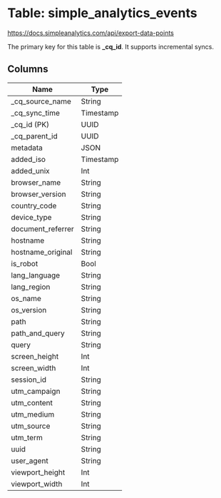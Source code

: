 # Table: simple_analytics_events

https://docs.simpleanalytics.com/api/export-data-points

The primary key for this table is **_cq_id**.
It supports incremental syncs.

## Columns

| Name          | Type          |
| ------------- | ------------- |
|_cq_source_name|String|
|_cq_sync_time|Timestamp|
|_cq_id (PK)|UUID|
|_cq_parent_id|UUID|
|metadata|JSON|
|added_iso|Timestamp|
|added_unix|Int|
|browser_name|String|
|browser_version|String|
|country_code|String|
|device_type|String|
|document_referrer|String|
|hostname|String|
|hostname_original|String|
|is_robot|Bool|
|lang_language|String|
|lang_region|String|
|os_name|String|
|os_version|String|
|path|String|
|path_and_query|String|
|query|String|
|screen_height|Int|
|screen_width|Int|
|session_id|String|
|utm_campaign|String|
|utm_content|String|
|utm_medium|String|
|utm_source|String|
|utm_term|String|
|uuid|String|
|user_agent|String|
|viewport_height|Int|
|viewport_width|Int|